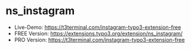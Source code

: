 # ns_instagram


- Live-Demo: https://t3terminal.com/instagram-typo3-extension-free
- FREE Version: https://extensions.typo3.org/extension/ns_instagram/
- PRO Version: https://t3terminal.com/instagram-typo3-extension-free
